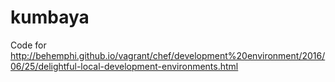# kumbaya
Code for http://behemphi.github.io/vagrant/chef/development%20environment/2016/06/25/delightful-local-development-environments.html
